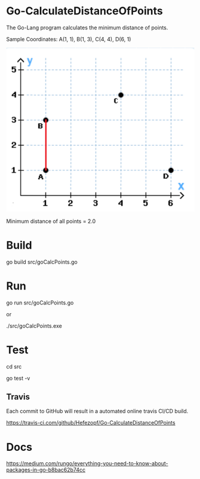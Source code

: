 # Go-CalculateDistanceOfPoints

The Go-Lang program calculates the minimum distance of points.

Sample Coordinates: A(1, 1), B(1, 3), C(4, 4), D(6, 1) 

![Coordinates](Coordinates.png "Coordinates")

Minimum distance of all points = 2.0

# Build

go build src/goCalcPoints.go

# Run

go run src/goCalcPoints.go

or

./src/goCalcPoints.exe

# Test

cd src

go test -v

## Travis

Each commit to GitHub will result in a automated online travis CI/CD build.

https://travis-ci.com/github/Hefezopf/Go-CalculateDistanceOfPoints

# Docs

https://medium.com/rungo/everything-you-need-to-know-about-packages-in-go-b8bac62b74cc

